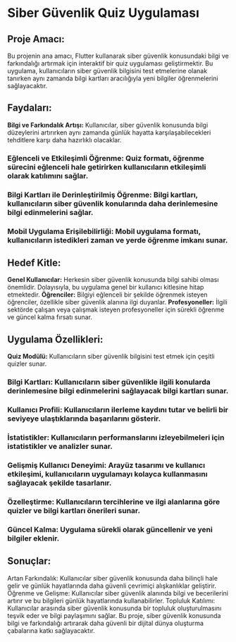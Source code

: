 # Siber Güvenlik Quiz Uygulaması

## Proje Amacı:
Bu projenin ana amacı, Flutter kullanarak siber güvenlik konusundaki bilgi ve farkındalığı artırmak için interaktif bir quiz uygulaması geliştirmektir. Bu uygulama, kullanıcıların siber güvenlik bilgisini test etmelerine olanak tanırken aynı zamanda bilgi kartları aracılığıyla yeni bilgiler öğrenmelerini sağlayacaktır.

## Faydaları:
**Bilgi ve Farkındalık Artışı:** Kullanıcılar, siber güvenlik konusunda bilgi düzeylerini artırırken aynı zamanda günlük hayatta karşılaşabilecekleri tehditlere karşı daha hazırlıklı olacaklar.
### Eğlenceli ve Etkileşimli Öğrenme: Quiz formatı, öğrenme sürecini eğlenceli hale getirirken kullanıcıların etkileşimli olarak katılımını sağlar.
### Bilgi Kartları ile Derinleştirilmiş Öğrenme: Bilgi kartları, kullanıcıların siber güvenlik konularında daha derinlemesine bilgi edinmelerini sağlar.
### Mobil Uygulama Erişilebilirliği: Mobil uygulama formatı, kullanıcıların istedikleri zaman ve yerde öğrenme imkanı sunar.

## Hedef Kitle:
**Genel Kullanıcılar:** Herkesin siber güvenlik konusunda bilgi sahibi olması önemlidir. Dolayısıyla, bu uygulama genel bir kullanıcı kitlesine hitap etmektedir.
**Öğrenciler:** Bilgiyi eğlenceli bir şekilde öğrenmek isteyen öğrenciler, özellikle siber güvenlik alanına ilgi duyanlar.
**Profesyoneller:** İlgili sektörde çalışan veya çalışmak isteyen profesyoneller için sürekli öğrenme ve güncel kalma fırsatı sunar.

## Uygulama Özellikleri:
**Quiz Modülü:** Kullanıcıların siber güvenlik bilgisini test etmek için çeşitli quizler sunar.
### Bilgi Kartları: Kullanıcıların siber güvenlikle ilgili konularda derinlemesine bilgi edinmelerini sağlayacak bilgi kartları sunar.
### Kullanıcı Profili: Kullanıcıların ilerleme kaydını tutar ve belirli bir seviyeye ulaştıklarında başarılarını gösterir.
### İstatistikler: Kullanıcıların performanslarını izleyebilmeleri için istatistikler ve analizler sunar.
### Gelişmiş Kullanıcı Deneyimi: Arayüz tasarımı ve kullanıcı etkileşimi, kullanıcıların uygulamayı kolayca kullanmasını sağlayacak şekilde tasarlanır.
### Özelleştirme: Kullanıcıların tercihlerine ve ilgi alanlarına göre quizler ve bilgi kartları önerileri sunar.
### Güncel Kalma: Uygulama sürekli olarak güncellenir ve yeni bilgiler eklenir.

## Sonuçlar:
Artan Farkındalık: Kullanıcılar siber güvenlik konusunda daha bilinçli hale gelir ve günlük hayatlarında daha güvenli çevrimiçi alışkanlıklar geliştirir.
Öğrenme ve Gelişme: Kullanıcılar siber güvenlik alanında bilgi ve becerilerini artırır ve bu bilgileri günlük hayatlarında kullanabilirler.
Topluluk Katılımı: Kullanıcılar arasında siber güvenlik konusunda bir topluluk oluşturulmasını teşvik eder ve bilgi paylaşımını sağlar.
Bu proje, siber güvenlik konusunda bilgi ve farkındalığı artırarak daha güvenli bir dijital dünya oluşturma çabalarına katkı sağlayacaktır.
